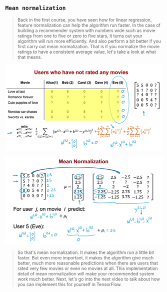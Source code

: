 ## `Mean normalization`

> Back in the first course, you have seen how for linear regression, feature normalization can help the algorithm run faster. In the case of building a recommender system with numbers wide such as movie ratings from one to five or zero to five stars, it turns out your algorithm will run more efficiently. And also perform a bit better if you first carry out mean normalization. That is if you normalize the movie ratings to have a consistent average value, let's take a look at what that means.

![Alt text](<ref img/1.png>)

![Alt text](<ref img/2.png>)

> So that's mean normalization. It makes the algorithm run a little bit faster. But even more important, it makes the algorithm give much better, much more reasonable predictions when there are users that rated very few movies or even no movies at all. This implementation detail of mean normalization will make your recommended system work much better. Next, let's go into the next video to talk about how you can implement this for yourself in TensorFlow.
